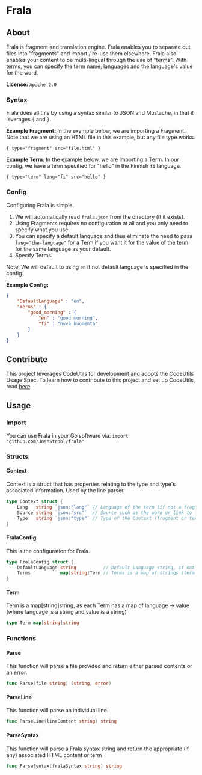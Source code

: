 # Frala

## About

Frala is fragment and translation engine. Frala enables you to separate out files into "fragments" and import / re-use them elsewhere. Frala also enables your content to be multi-lingual through the use of "terms". With terms, you can specify the term name, languages and the language's value for the word.

**License:** `Apache 2.0`

### Syntax

Frala does all this by using a syntax similar to JSON and Mustache, in that it leverages `{` and `}`.

**Example Fragment:** In the example below, we are importing a Fragment. Note that we are using an HTML file in this example, but any file type works.

`{ type="fragment" src="file.html" }`

**Example Term:** In the example below, we are importing a Term. In our config, we have a term specified for "hello" in the Finnish `fi` language.

`{ type="term" lang="fi" src="hello" }`

### Config

Configuring Frala is simple.

1. We will automatically read `frala.json` from the directory (if it exists).
2. Using Fragments requires no configuration at all and you only need to specify what you use.
3. You can specify a default language and thus eliminate the need to pass `lang="the-language"` for a Term if you want it for the value of the term for the same language as your default.
4. Specify Terms.

Note: We will default to using `en` if not default language is specified in the config.

**Example Config:**

``` json
{
    "DefaultLanguage" : "en",
    "Terms" : {
        "good_morning" : {
            "en" : "good morning",
            "fi" : "hyvä huomenta"
        }
    }
}
```

## Contribute

This project leverages CodeUtils for development and adopts the CodeUtils Usage Spec. To learn how to contribute to this project and set up CodeUtils, read
[here](https://github.com/StroblIndustries/CodeUtils/blob/master/CodeUtils-Usage-Spec.md).

## Usage

### Import

You can use Frala in your Go software via: `import "github.com/JoshStrobl/frala"`

### Structs

#### Context

Context is a struct that has properties relating to the type and type's associated information. Used by the line parser.

``` go
type Context struct {
    Lang   string `json:"lang"` // Language of the term (if not a fragment)
    Source string `json:"src"`  // Source such as the word or link to fragment
    Type   string `json:"type"` // Type of the Context (fragment or term)
}
```

#### FralaConfig

This is the configuration for Frala.

``` go
type FralaConfig struct {
    DefaultLanguage string          // Default Language string, if not declared, default to en
    Terms           map[string]Term // Terms is a map of strings (term names) to individual Terms
}
```

#### Term

Term is a map[string]string, as each Term has a map of language -> value (where language is a string and value is a string)

``` go
type Term map[string]string
```

### Functions

#### Parse

This function will parse a file provided and return either parsed contents or an error.

``` go
func Parse(file string) (string, error)
```

#### ParseLine

This function will parse an individual line.

``` go
func ParseLine(lineContent string) string
```

#### ParseSyntax

This function will parse a Frala syntax string and return the appropriate (if any) associated HTML content or term

``` go
func ParseSyntax(fralaSyntax string) string
```